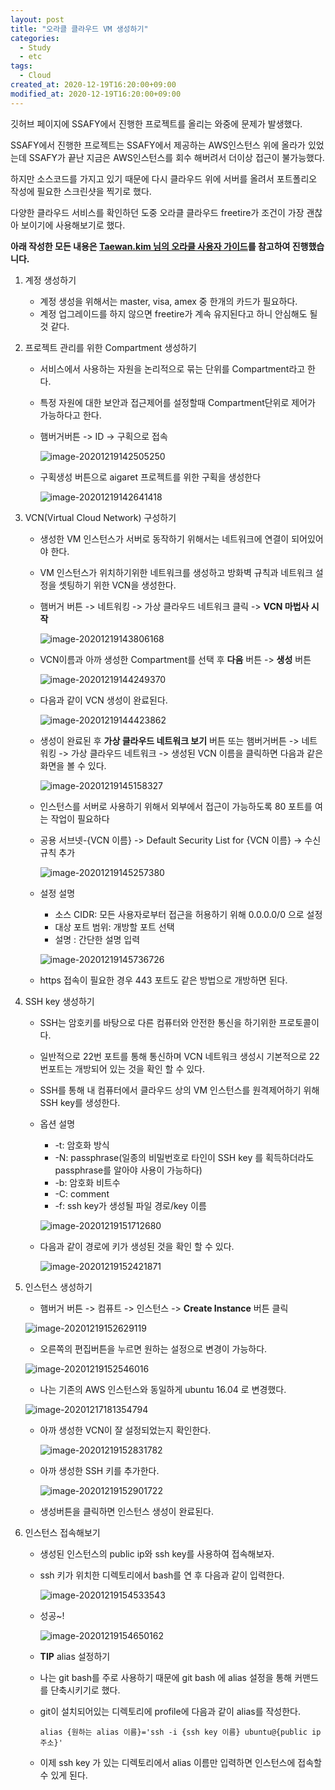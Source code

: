 ```yaml
---
layout: post
title: "오라클 클라우드 VM 생성하기"
categories:
  - Study
  - etc
tags:
  - Cloud
created_at: 2020-12-19T16:20:00+09:00
modified_at: 2020-12-19T16:20:00+09:00
---
```


깃허브 페이지에 SSAFY에서 진행한 프로젝트를 올리는 와중에 문제가 발생했다.<br/>

SSAFY에서 진행한 프로젝트는 SSAFY에서 제공하는 AWS인스턴스 위에 올라가 있었는데 SSAFY가 끝난 지금은 AWS인스턴스를 회수 해버려서 더이상 접근이 불가능했다.<br/>

하지만 소스코드를 가지고 있기 때문에 다시 클라우드 위에 서버를 올려서 포트폴리오 작성에 필요한 스크린샷을 찍기로 했다.<br/>

다양한 클라우드 서비스를 확인하던 도중 오라클 클라우드 freetire가 조건이 가장 괜찮아 보이기에 사용해보기로 했다.<br/>



**아래 작성한 모든 내용은 [Taewan.kim 님의 오라클 사용자 가이드](http://taewan.kim/oci_docs/)를 참고하여 진행했습니다.**



1. 계정 생성하기

   * 계정 생성을 위해서는 master, visa, amex 중 한개의 카드가 필요하다.
   * 계정 업그레이드를 하지 않으면 freetire가 계속 유지된다고 하니 안심해도 될것 같다.

2. 프로젝트 관리를 위한 Compartment 생성하기

   * 서비스에서 사용하는 자원을 논리적으로 묶는 단위를 Compartment라고 한다.

   * 특정 자원에 대한 보안과 접근제어를 설정할때 Compartment단위로 제어가 가능하다고 한다.

   * 햄버거버튼 -> ID -> 구획으로 접속

     ![image-20201219142505250](../../assets/img/2020-12-19-오라클-클라우드-VM-생성하기/구획생성1.png)

   * 구획생성 버튼으로 aigaret 프로젝트를 위한 구획을 생성한다

     ![image-20201219142641418](../../assets/img/2020-12-19-오라클-클라우드-VM-생성하기/구획생성2.png)

3. VCN(Virtual Cloud Network) 구성하기

   * 생성한 VM 인스턴스가 서버로 동작하기 위해서는 네트워크에 연결이 되어있어야 한다.

   * VM 인스턴스가 위치하기위한 네트워크를 생성하고 방화벽 규칙과 네트워크 설정을 셋팅하기 위한 VCN을 생성한다.

   * 햄버거 버튼 ->  네트워킹 -> 가상 클라우드 네트워크 클릭 -> **VCN 마법사 시작**

     ![image-20201219143806168](../../assets/img/2020-12-19-오라클-클라우드-VM-생성하기/VCN생성1.png)

   * VCN이름과 아까 생성한 Compartment를 선택 후 **다음** 버튼 -> **생성** 버튼

     ![image-20201219144249370](../../assets/img/2020-12-19-오라클-클라우드-VM-생성하기/VCN생성2.png)

   * 다음과 같이 VCN 생성이 완료된다.

     ![image-20201219144423862](../../assets/img/2020-12-19-오라클-클라우드-VM-생성하기/VCN생성3.png)

   * 생성이 완료된 후 **가상 클라우드 네트워크 보기** 버튼 또는 햄버거버튼 -> 네트워킹 -> 가상 클라우드 네트워크 -> 생성된 VCN 이름을 클릭하면 다음과 같은 화면을 볼 수 있다.

     ![image-20201219145158327](../../assets/img/2020-12-19-오라클-클라우드-VM-생성하기/VCN생성4.png)

   * 인스턴스를 서버로 사용하기 위해서 외부에서 접근이 가능하도록 80 포트를 여는 작업이 필요하다

   * 공용 서브넷-{VCN 이름} -> Default Security List for {VCN 이름} -> 수신 규칙 추가

     ![image-20201219145257380](../../assets/img/2020-12-19-오라클-클라우드-VM-생성하기/VCN생성5.png)

   * 설정 설명

     * 소스 CIDR: 모든 사용자로부터 접근을 허용하기 위해 0.0.0.0/0 으로 설정
     * 대상 포트 범위: 개방할 포트 선택
     * 설명 : 간단한 설명 입력

     ![image-20201219145736726](../../assets/img/2020-12-19-오라클-클라우드-VM-생성하기/VCN생성6.png)

   * https 접속이 필요한 경우 443 포트도 같은 방법으로 개방하면 된다.

4. SSH key 생성하기

   * SSH는 암호키를 바탕으로 다른 컴퓨터와 안전한 통신을 하기위한 프로토콜이다.

   * 일반적으로 22번 포트를 통해 통신하며 VCN 네트워크 생성시 기본적으로 22번포트는 개방되어 있는 것을 확인 할 수 있다.

   * SSH를 통해 내 컴퓨터에서 클라우드 상의 VM 인스턴스를 원격제어하기 위해 SSH key를 생성한다.

   * 옵션 설명

     * -t: 암호화 방식
     * -N: passphrase(일종의 비밀번호로 타인이 SSH key 를 획득하더라도 passphrase를 알아야 사용이 가능하다)
     * -b: 암호화 비트수
     * -C: comment
     * -f: ssh key가 생성될 파일 경로/key 이름

     ![image-20201219151712680](../../assets/img/2020-12-19-오라클-클라우드-VM-생성하기/SSH생성1.png)

   * 다음과 같이 경로에 키가 생성된 것을 확인 할 수 있다.

     ![image-20201219152421871](../../assets/img/2020-12-19-오라클-클라우드-VM-생성하기/SSH생성2.png)

5. 인스턴스 생성하기

   * 햄버거 버튼 -> 컴퓨트 -> 인스턴스 -> **Create Instance** 버튼 클릭

   ![image-20201219152629119](../../assets/img/2020-12-19-오라클-클라우드-VM-생성하기/VM생성1.png)

   * 오른쪽의 편집버튼을 누르면 원하는 설정으로 변경이 가능하다.

   ![image-20201219152546016](../../assets/img/2020-12-19-오라클-클라우드-VM-생성하기/VM생성2.png)

   * 나는 기존의 AWS 인스턴스와 동일하게 ubuntu 16.04 로 변경했다.

   ![image-20201217181354794](../../assets/img/2020-12-19-오라클-클라우드-VM-생성하기/VM생성3.png)

   * 아까 생성한 VCN이 잘 설정되었는지 확인한다.

     ![image-20201219152831782](../../assets/img/2020-12-19-오라클-클라우드-VM-생성하기/VM생성4.png)

   * 아까 생성한 SSH 키를 추가한다.

     ![image-20201219152901722](../../assets/img/2020-12-19-오라클-클라우드-VM-생성하기/VM생성5.png)

   * 생성버튼을 클릭하면 인스턴스 생성이 완료된다.

6. 인스턴스 접속해보기

   * 생성된 인스턴스의 public ip와 ssh key를 사용하여 접속해보자.

   * ssh 키가 위치한 디렉토리에서 bash를 연 후 다음과 같이 입력한다.

     ![image-20201219154533543](../../assets/img/2020-12-19-오라클-클라우드-VM-생성하기/접속1.png)

   * 성공~!

     ![image-20201219154650162](../../assets/img/2020-12-19-오라클-클라우드-VM-생성하기/접속2.png)
     
   * **TIP** alias 설정하기
   
   * 나는 git bash를 주로 사용하기 때문에 git bash 에 alias 설정을 통해 커맨드를 단축시키기로 했다.
   
   * git이 설치되어있는 디렉토리에 profile에 다음과 같이 alias를 작성한다.
   
     ```
     alias {원하는 alias 이름}='ssh -i {ssh key 이름} ubuntu@{public ip 주소}'
     ```
   
   * 이제 ssh key 가 있는 디렉토리에서 alias 이름만 입력하면 인스턴스에 접속할 수 있게 된다.